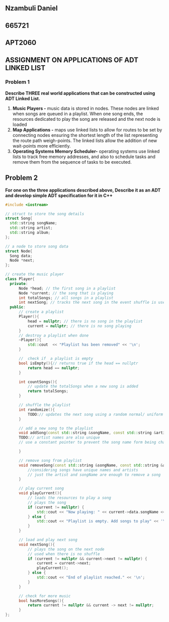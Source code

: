 ## Nzambuli Daniel

## 665721

## APT2060

## ASSIGNMENT ON APPLICATIONS OF ADT LINKED LIST

### Problem 1
**Describe THREE real world applications that can be constructed using ADT Linked List.**

1.  **Music Players -** music data is stored in nodes. These nodes are linked when songs are queued in a playlist. When one song ends, the resources dedicated to play the song are released and the next node is loaded 
2.  **Map Applications -** maps use linked lists to allow for routes to be set by connecting nodes ensuring the shortest length of the list representing the route path weigh-points. The linked lists allow the addition of new wait-points more efficiently. 
3. **Operating Systems Memory Scheduler-** operating systems use linked lists to track free memory addresses, and also to schedule tasks and remove them from the sequence of tasks to be executed.

## Problem 2
**For one on the three applications described above, Describe it as an ADT and develop simple ADT specification for it in C++**
  ```c++
  #include <iostream>
  
// struct to store the song details
struct Song{
	std::string songName;
	std::string artist;
	std::string album;
};

// a node to store song data 
struct Node{
	Song data;
	Node *next;
};

// create the music player 
class Player{
	private:
		Node *head; // the first song in a playlist
		Node *current; // the song that is playing
		int totalSongs; // all songs in a playlist
        int nextSong; // tracks the next song in the event shuffle is used
	public:
		// create a playlist
		Player(){
			head = nullptr; // there is no song in the playlist
			current = nullptr; // there is no song playing
		}
		// destroy a playlist when done
		~Player(){
			std::cout  << "Playlist has been removed" << '\n';
		}

		//  check if  a playlist is empty
		bool isEmpty(){// returns true if the head == nullptr
            return head == nullptr;
        } 

        int countSongs(){
            // update the totalSongs when a new song is added
            return totalSongs;
        }

        // shuffle the playlist
        int randomize(){
            TODO:// updates the next song using a random normal/ uniform distribution relative to the song count and the current song index
        }

	    // add a new song to the playlist
		void addSong(const std::string &songName, const std::string &artist, const std::string &album){// remember that song names are unique
	    TODO:// artist names are also unique 
	    // use a constant pointer to prevent the song name form being changed

        }

        // remove song from playlist
        void removeSong(const std::string &songName, const std::string &artist){
            //considering songs have unique names and artists 
            // just the artist and songName are enough to remove a song
        }

        // play current song
        void playCurrent(){
            // loads the resources to play a song
            // plays the song
            if (current != nullptr) {
                std::cout << "Now playing: " << current->data.songName << " - " << current->data.artist << '\n';
            } else {
                std::cout << "Playlist is empty. Add songs to play" << '\n';
            }
        }

        // load and play next song
        void nextSong(){
            // plays the song on the next node
            // used when there is no shuffle
            if (current != nullptr && current->next != nullptr) {
                current = current->next;
                playCurrent();
            } else {
                std::cout << "End of playlist reached." << '\n';
            }
        }

        // check for more music
        bool hasMoreSongs(){
            return current != nullptr && current -> next != nullptr;
        }
};
```